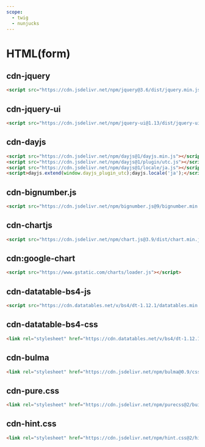 ```yaml
---
scope: 
  - twig
  - nunjucks
---
```

HTML(form)
=================

cdn-jquery
-----------

```html
<script src="https://cdn.jsdelivr.net/npm/jquery@3.6/dist/jquery.min.js"></script>
```

cdn-jquery-ui
-----------

```html
<script src="https://cdn.jsdelivr.net/npm/jquery-ui@1.13/dist/jquery-ui.min.js"></script>
```

cdn-dayjs
-----------

```html
<script src="https://cdn.jsdelivr.net/npm/dayjs@1/dayjs.min.js"></script>
<script src="https://cdn.jsdelivr.net/npm/dayjs@1/plugin/utc.js"></script>
<script src="https://cdn.jsdelivr.net/npm/dayjs@1/locale/ja.js"></script>
<script>dayjs.extend(window.dayjs_plugin_utc);dayjs.locale('ja');</script>
```

cdn-bignumber.js
-----------

```html
<script src="https://cdn.jsdelivr.net/npm/bignumber.js@9/bignumber.min.js"></script>
```

cdn-chartjs
-----------

```html
<script src="https://cdn.jsdelivr.net/npm/chart.js@3.9/dist/chart.min.js"></script>
```

cdn:google-chart
-----------

```html
<script src="https://www.gstatic.com/charts/loader.js"></script>
```

cdn-datatable-bs4-js
-----------

```html
<script src="https://cdn.datatables.net/v/bs4/dt-1.12.1/datatables.min.js"></script>
```

cdn-datatable-bs4-css
-----------

```html
<link rel="stylesheet" href="https://cdn.datatables.net/v/bs4/dt-1.12.1/datatables.min.css"/>
```

cdn-bulma
-----------

```html
<link rel="stylesheet" href="https://cdn.jsdelivr.net/npm/bulma@0.9/css/bulma.min.css">
```

cdn-pure.css
-----------

```html
<link rel="stylesheet" href="https://cdn.jsdelivr.net/npm/purecss@2/build/pure-min.min.css">
```

cdn-hint.css
-----------

```html
<link rel="stylesheet" href="https://cdn.jsdelivr.net/npm/hint.css@2/hint.min.css">
```
